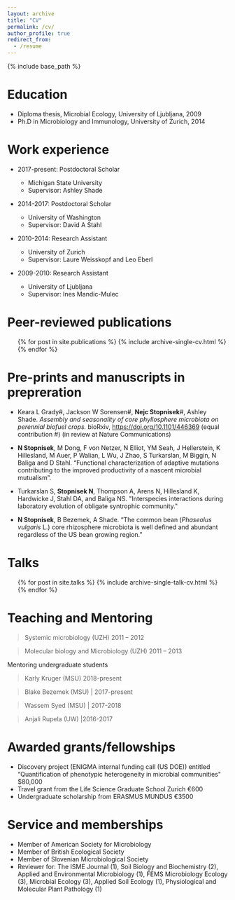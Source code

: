 ```yaml
---
layout: archive
title: "CV"
permalink: /cv/
author_profile: true
redirect_from:
  - /resume
---
```


{% include base_path %}

Education
======
* Diploma thesis, Microbial Ecology, University of Ljubljana, 2009
* Ph.D in Microbiology and Immunology, University of Zurich, 2014

Work experience
======
* 2017-present: Postdoctoral Scholar
  * Michigan State University
  * Supervisor: Ashley Shade

* 2014-2017: Postdoctoral Scholar
  * University of Washington
  * Supervisor: David A Stahl
  
* 2010-2014: Research Assistant
  * University of Zurich
  * Supervisor: Laure Weisskopf and Leo Eberl
  
* 2009-2010: Research Assistant
  * University of Ljubljana
  * Supervisor: Ines Mandic-Mulec

Peer-reviewed publications
======
  <ul>{% for post in site.publications %}
    {% include archive-single-cv.html %}
  {% endfor %}</ul>

Pre-prints and manuscripts in prepreration
====== 

* Keara L Grady#, Jackson W Sorensen#, <b>Nejc Stopnisek</b>#, Ashley Shade. <i>Assembly and seasonality of core phyllosphere microbiota on perennial biofuel crops.</i> bioRxiv, https://doi.org/10.1101/446369 (equal contribution #)  (in review at Nature Communications)

* <b>N Stopnisek</b>, M Dong, F von Netzer, N Elliot, YM Seah, J Hellerstein, K Hillesland, M Auer, P Walian, L Wu, J Zhao, S Turkarslan, M Biggin, N Baliga and D Stahl. “Functional characterization of adaptive mutations contributing to the improved productivity of a nascent microbial mutualism”. 

* Turkarslan S, <b>Stopnisek N</b>, Thompson A, Arens N, Hillesland K, Hardwicke J, Stahl DA, and Baliga NS. "Interspecies interactions during laboratory evolution of obligate syntrophic community."

* <b>N Stopnisek</b>, B Bezemek, A Shade. “The common bean (_Phaseolus vulgaris_ L.) core rhizosphere microbiota is well defined and abundant regardless of the US bean growing region.” 
  
Talks
======
  <ul>{% for post in site.talks %}
    {% include archive-single-talk-cv.html %}
  {% endfor %}</ul>
  
Teaching and Mentoring
======

> Systemic microbiology (UZH) 2011 – 2012

> Molecular biology and Microbiology (UZH) 2011 – 2013

Mentoring undergraduate students
		 
> Karly Kruger (MSU) 2018-present

> Blake Bezemek (MSU) | 2017-present

> Wassem Syed (MSU) | 2017-2018 

> Anjali Rupela (UW) |2016-2017 

Awarded grants/fellowships
======
* Discovery project (ENIGMA internal funding call (US DOE)) entitled “Quantification of phenotypic heterogeneity in microbial communities"   $80,000
* Travel grant from the Life Science Graduate School Zurich   €600
* Undergraduate scholarship from ERASMUS MUNDUS   €3500
  
Service and memberships
======
* Member of American Society for Microbiology
* Member of British Ecological Society
* Member of Slovenian Microbiological Society
* Reviewer for: The ISME Journal (1), Soil Biology and Biochemistry (2), Applied and Environmental Microbiology (1), FEMS Microbiology Ecology (3), Microbial Ecology (3), Applied Soil Ecology (1), Physiological and Molecular Plant Pathology (1)



